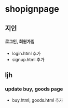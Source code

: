 # shopignpage

## 지인

#### 로그인, 회원가입

- login.html 추가
- signup.html 추가

## ljh

### update buy, goods page

- buy.html, goods.html 추가
